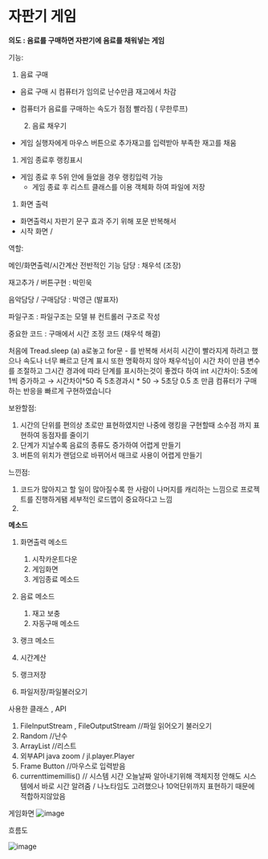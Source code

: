 # 자판기 게임
**의도 : 음료를 구매하면 자판기에 음료를 채워넣는 게임**

기능: 

1. 음료 구매 
- 음료 구매 시 컴퓨터가 임의로 난수만큼 재고에서 차감
- 컴퓨터가 음료를 구매하는 속도가 점점 빨라짐 ( 무한루프)

  2. 음료 채우기

- 게임 실행자에게 마우스 버튼으로 추가재고를 입력받아 부족한 재고를 채움
1. 게임 종료후 랭킹표시
- 게임 종료 후 5위 안에 들었을 경우 랭킹입력 가능
    - 게임 종료 후 리스트 클래스를 이용 객체화 하여 파일에 저장

1. 화면 출력 
- 화면출력시 자판기 문구 효과 주기 위해 포문 반복해서
- 시작 화면 /

역할:

메인/화면출력/시간계산 전반적인 기능 담당 : 채우석 (조장)

재고추가 / 버튼구현 : 박민욱

음악담당 / 구매담당 : 박영근 (발표자)

파일구조 : 파일구조는 모델 뷰 컨트롤러 구조로 작성

중요한 코드 : 구매에서 시간 조정 코드 (채우석 해결)

처음에  Tread.sleep (a) a로놓고 for문  -  를 반복해 서서히 시간이 빨라지게 하려고 했으나 속도나 너무 빠르고 단계 표시 또한 명확하지 않아  채우석님이 시간 차이 만큼 변수를 조절하고 그시간 경과에 따라 단계를 표시하는것이 좋겠다 하여 int 시간차이: 5초에 1씩 증가하고 → 시간차이*50 즉 5초경과시 * 50 → 5초당 0.5 초 만큼 컴퓨터가 구매하는 반응을 빠르게 구현하였습니다    

보완할점:  

1. 시간의 단위를 편의상 초로만 표현하였지만 나중에 랭킹을 구현할때 소수점 까지 표현하여 동점자를 줄이기
2. 단계가 지날수록 음료의 종류도 증가하여 어렵게 만들기
3. 버튼의 위치가 랜덤으로 바뀌어서 매크로 사용이 어렵게 만들기

느낀점:

1. 코드가 많아지고 할 일이 많아질수록 한 사람이 나머지를 캐리하는 느낌으로 프로젝트를 진행하게됌 세부적인 로드맵이 중요하다고 느낌
2. 

 **메소드**

1. 화면출력 메소드                                           
    1. 시작카운트다운
    2. 게임화면 
    3.  게임종료 메소드
2. 음료  메소드                                                                       
    1. 재고 보충
    2.  자동구매 메소드  

 3. 랭크  메소드

1. 시간계산
2. 랭크저장
3. 파일저장/파일불러오기

사용한 클래스 , API

1. FileInputStream , FileOutputStream //파일 읽어오기 불러오기 
2. Random //난수
3. ArrayList //리스트 
4. 외부API java zoom /  jl.player.Player
5. Frame Button  //마우스로 입력받음
6. currenttimemillis() // 시스템 시간 오늘날짜 알아내기위해 객체지정 안해도 시스템에서 바로 시간 알려줌 / 나노타임도 고려했으나 10억단위까지 표현하기 때문에 적합하지않았음

 게임화면
![image](https://user-images.githubusercontent.com/57170517/160517746-0945a97f-91aa-496a-b9f6-0eaa42ce3663.png)

 흐름도 
 
 ![image](https://user-images.githubusercontent.com/57170517/160518106-a0e4ed26-4b64-4a1a-8045-8384e4fc9ad1.png)


